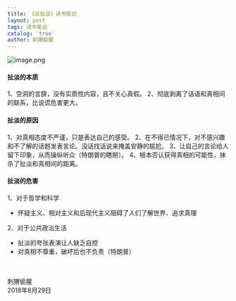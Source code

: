 ```yaml
---
title: 《论扯淡》读书笔记
layout: post
tags: 读书笔记
catalog: 'true'
author: 刺猬偷腥
---
```


![image.png](https://upload-images.jianshu.io/upload_images/8031739-0517e5a3d72cbc46.png?imageMogr2/auto-orient/strip%7CimageView2/2/w/1240)

#### 扯淡的本质

1、空洞的言辞，没有实质性内容，且不关心真假。
2、彻底剥离了话语和真相间的联系，比说谎危害更大。

#### 扯淡的原因

1、对真相态度不严谨，只是表达自己的感受。
2、在不得已情况下，对不感兴趣和不了解的话题发表言论。没话找话说来掩盖安静的尴尬。
3、让自己的言论给人留下印象，从而操纵听众（特朗普的瞎掰）。
4、根本否认获得真相的可能性，抹杀了扯淡和真相间的距离。

#### 扯淡的危害

1、对于哲学和科学

* 怀疑主义、相对主义和后现代主义阻碍了人们了解世界、追求真理

2、对于公共政治生活

* 扯淡的夸张表演让人缺乏自控
* 对真相不尊重，破坏后也不负责（特朗普）


<br><br>
刺猬偷腥<br>
2018年8月29日
